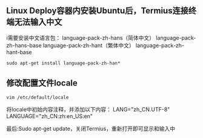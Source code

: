 ## Linux Deploy容器内安装Ubuntu后，Termius连接终端无法输入中文
i需要安装中文语言包：
language-pack-zh-hans（简体中文）
language-pack-zh-hans-base
language-pack-zh-hant（繁体中文）
language-pack-zh-hant-base
~~~
sudo apt-get install language-pack-zh-han*

~~~
## 修改配置文件locale
~~~
vim /etc/default/locale
~~~
将locale中初始内容注释，并添加以下内容：
LANG="zh_CN.UTF-8"
LANGUAGE="zh_CN:zh:en_US:en"

最后:Sudo apt-get update，关闭Termius，重新打开即可显示和输入中 
